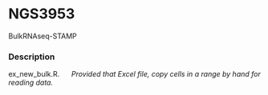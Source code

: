 # NGS3953
BulkRNAseq-STAMP
### Description 
ex_new_bulk.R.     &nbsp;&nbsp; &nbsp;  _Provided that Excel file, copy cells in a range by hand for reading data._ 
